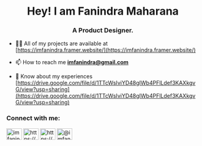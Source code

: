 <h1 align="center">Hey! I am Fanindra Maharana</h1>
<h3 align="center">A Product Designer.</h3>

- 👨‍💻 All of my projects are available at [https://imfanindra.framer.website/](https://imfanindra.framer.website/)

- 📫 How to reach me **imfanindra@gmail.com**

- 📄 Know about my experiences [https://drive.google.com/file/d/1TTcWsIviYD48gIWb4PFlLdef3KAXkgvG/view?usp=sharing](https://drive.google.com/file/d/1TTcWsIviYD48gIWb4PFlLdef3KAXkgvG/view?usp=sharing)

<h3 align="left">Connect with me:</h3>
<p align="left">
<a href="https://twitter.com/imfanindra" target="blank"><img align="center" src="https://raw.githubusercontent.com/rahuldkjain/github-profile-readme-generator/master/src/images/icons/Social/twitter.svg" alt="imfanindra" height="30" width="40" /></a>
<a href="https://linkedin.com/in/https://www.linkedin.com/in/fanindra-m/" target="blank"><img align="center" src="https://raw.githubusercontent.com/rahuldkjain/github-profile-readme-generator/master/src/images/icons/Social/linked-in-alt.svg" alt="https://www.linkedin.com/in/fanindra-m/" height="30" width="40" /></a>
<a href="https://www.behance.net/https://www.behance.net/imfanindra" target="blank"><img align="center" src="https://raw.githubusercontent.com/rahuldkjain/github-profile-readme-generator/master/src/images/icons/Social/behance.svg" alt="https://www.behance.net/imfanindra" height="30" width="40" /></a>
<a href="https://medium.com/@imfanindra" target="blank"><img align="center" src="https://raw.githubusercontent.com/rahuldkjain/github-profile-readme-generator/master/src/images/icons/Social/medium.svg" alt="@imfanindra" height="30" width="40" /></a>
</p>
